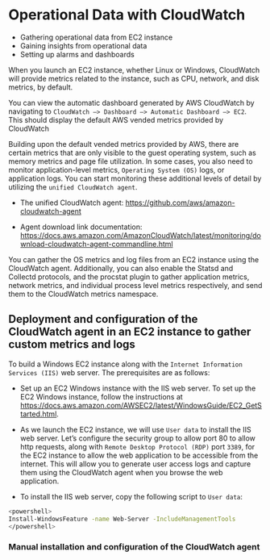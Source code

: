 # Operational Data with CloudWatch

- Gathering operational data from EC2 instance
- Gaining insights from operational data
- Setting up alarms and dashboards

When you launch an EC2 instance, whether Linux or Windows, CloudWatch will provide metrics related to the instance, such as CPU, network, and disk metrics, by default.

You can view the automatic dashboard generated by AWS CloudWatch by navigating to `CloudWatch –> Dashboard –> Automatic Dashboard –> EC2`. This should display the default AWS vended metrics provided by CloudWatch

Building upon the default vended metrics provided by AWS, there are certain metrics that are only visible to the guest operating system, such as memory metrics and page file utilization. In some cases, you also need to monitor application-level metrics, `Operating System (OS)` logs, or application logs. You can start monitoring these additional levels of detail by utilizing the `unified CloudWatch agent`.

- The unified CloudWatch agent: https://github.com/aws/amazon-cloudwatch-agent

- Agent download link documentation: https://docs.aws.amazon.com/AmazonCloudWatch/latest/monitoring/download-cloudwatch-agent-commandline.html

You can gather the OS metrics and log files from an EC2 instance using the CloudWatch agent. Additionally, you can also enable the Statsd and Collectd protocols, and the procstat plugin to gather application metrics, network metrics, and individual process level metrics respectively, and send them to the CloudWatch metrics namespace.

## Deployment and configuration of the CloudWatch agent in an EC2 instance to gather custom metrics and logs

To build a Windows EC2 instance along with the `Internet Information Services (IIS)` web server. The prerequisites are as follows:

- Set up an EC2 Windows instance with the IIS web server. To set up the EC2 Windows instance, follow the instructions at https://docs.aws.amazon.com/AWSEC2/latest/WindowsGuide/EC2_GetStarted.html.

- As we launch the EC2 instance, we will use `User data` to install the IIS web server. Let’s configure the security group to allow port 80 to allow http requests, along with `Remote Desktop Protocol (RDP)` port `3389`, for the EC2 instance to allow the web application to be accessible from the internet. This will allow you to generate user access logs and capture them using the CloudWatch agent when you browse the web application.

- To install the IIS web server, copy the following script to `User data`:

```sh
<powershell>
Install-WindowsFeature -name Web-Server -IncludeManagementTools
</powershell>
```

### Manual installation and configuration of the CloudWatch agent
